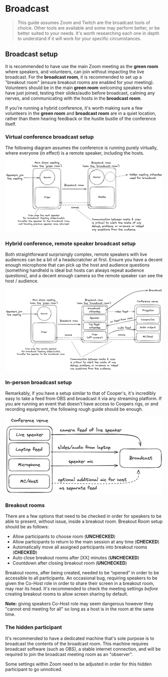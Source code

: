 # Broadcast

> This guide assumes Zoom and Twitch are the broadcast tools of choice. Other tools are available and some may perform better, or be better suited to your needs. It's worth researching each one in depth to understand if it will work for your specific circumstances.

## Broadcast setup

It is recommended to have use the main Zoom meeting as the **green room** where speakers, and volunteers, can join without impacting the live broadcast. For the **broadcast room**, it is recommended to set up a "breakout room" (ensure breakout rooms are enabled for your meeting). Volunteers should be in the main **green room** welcoming speakers who have just joined, testing their slides/audio before broadcast, calming any nerves, and communicating with the hosts in the **broadcast room**.

If you're running a hybrid conference, it's worth making sure a few volunteers in the **green room** and **broadcast room** are in a quiet location, rather than them hearing feedback or the hustle bustle of the conference itself.

### Virtual conference broadcast setup

The following diagram assumes the conference is running purely virtually, where everyone (in effect) is a remote speaker, including the hosts.

![Broadcast setup](/media/broadcast-setup-remote.png)

### Hybrid conference, remote speaker broadcast setup

Both straightforward surprisingly complex, remote speakers with live audiences can be a bit of a headscratcher at first. Ensure you have a decent enough microphone that can pick up the host and audience questions (something handheld is ideal but hosts can always repeat audience questions), and a decent enough camera so the remote speaker can see the host / audience. 

![Broadcast setup](/media/broadcast-setup-hybrid.png)

### In-person broadcast setup

Remarkably, if you have a setup similar to that of Cooper's, it's incredibly easy to take a feed from OBS and broadcast it via any streaming platform. If you are running an event that doesn't have access to Coopers rigs, or and recording equipment, the following rough guide should be enough.

![Broadcast setup](/media/broadcast-setup-in-person.png)

### Breakout rooms

There are a few options that need to be checked in order for speakers to be able to present, without issue, inside a breakout room. Breakout Room setup should be as follows:

- Allow participants to choose room (**UNCHECKED**)    
- Allow participants to return to the main session at any time (**CHECKED**)
- Automatically move all assigned participants into breakout rooms (**CHECKED**)
- Auto close breakout rooms after [XX] minutes (**UNCHECKED**)
- Countdown after closing breakout room (**UNCHECKED**)

Breakout rooms, after being created, needed to be “opened” in order to be accessible to all participants. An occasional bug, requiring speakers to be given the Co-Host role in order to share their screen in a breakout room, may rear its head. It's recommended to check the meeting settings _before_ creating breakout rooms to allow screen sharing by default. 

**Note:** giving speakers Co-Host role may seem dangerous however they "cannot end meeting for all" so long as a host is in the room at the same time.

### The hidden participant

It's recommended to have a dedicated machine that's sole purpose is to broadcast the contents of the broadcast room. This machine requires broadcast software (such as OBS), a stable internet connection, and will be required to join the broadcast meeting room as an "observer".

Some settings within Zoom need to be adjusted in order for this hidden participant to go unnoticed.